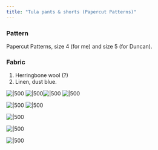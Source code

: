 ```yaml
---
title: "Tula pants & shorts (Papercut Patterns)"
---
```


### Pattern
Papercut Patterns, size 4 (for me) and size 5 (for Duncan). 

### Fabric
1. Herringbone wool (?)
2. Linen, dust blue. 

![|500](projects/attachments/DSCF8052%201.jpg)
![|500](projects/attachments/DSCF8055.jpg)![|500](projects/attachments/DSCF8067.jpg)
![|500](projects/attachments/DSCF7642.jpg)

![|500](projects/attachments/DSCF8096.jpg)
![|500](projects/attachments/DSCF8097.jpg)

![|500](projects/attachments/DSCF7629.jpg)

![|500](projects/attachments/DSCF7892.jpg)

![|500](projects/attachments/DSCF8094.jpg)

